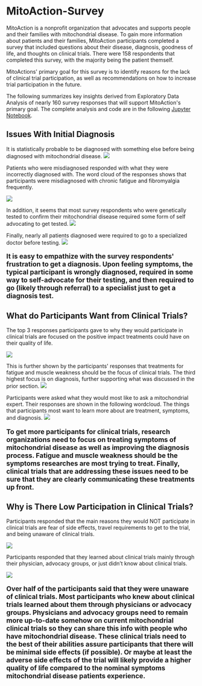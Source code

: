 # MitoAction-Survey
MitoAction is a nonprofit organization that advocates and supports people and their families with mitochondrial disease. To gain more information about patients and their families, MitoAction participants completed a survey that included questions about their disease, diagnosis, goodness of life, and thoughts on clinical trials. There were 158 respondents that completed this survey, with the majority being the patient themself.


MitoActions' primary goal for this survey is to identify reasons for the lack of clinical trial participation, as well as recommendations on how to increase trial participation in the future.


The following summarizes key insights derived from Exploratory Data Analysis of nearly 160 survey responses that will support MitoAction's primary goal. The complete analysis and code are in the following [Jupyter Notebook](mtioaction.ipynb).


## Issues With Initial Diagnosis
It is statistically probable to be diagnosed with something else before being diagnosed with mitochondrial disease. 
![](figures/initialDiagnosedOther.svg)


Patients who were misdiagnosed responded with what they were incorrectly diagnosed with. The word cloud of the responses shows that participants were misdiagnosed with chronic fatigue and fibromyalgia frequently.


![](figures/initialDiagnosisWordCloud.svg)




In addition, it seems that most survey respondents who were genetically tested to confirm their mitochondrial disease required some form of self advocating to get tested. 
![](figures/diagnosisAdvocacy.svg)


Finally, nearly all patients diagnosed were required to go to a specialized doctor before testing.
![](figures/patientReferal.svg)


<p style="font-weight: bold; font-size:125%;">
It is easy to empathize with the survey respondents' frustration to get a diagnosis. Upon feeling symptoms, the typical participant is wrongly diagnosed, required in some way to self-advocate for their testing, and then required to go (likely through referral) to a specialist just to get a diagnosis test.
</p>


## What do Participants Want from Clinical Trials?
The top 3 responses participants gave to why they would participate in clinical trials are focused on the positive impact treatments could have on their quality of life.


![](figures/resonToParticipate.svg)


This is further shown by the participants' responses that treatments for fatigue and muscle weakness should be the focus of clinical trials. The third highest focus is on diagnosis, further supporting what was discussed in the prior section.
![](figures/researchPriority.svg)


Participants were asked what they would most like to ask a mitochondrial expert. Their responses are shown in the following wordcloud. The things that participants most want to learn more about are treatment, symptoms, and diagnosis.
![](figures/askExpertWordCloud.svg)


<p style="font-weight: bold; font-size:125%;">
To get more participants for clinical trials, research organizations need to focus on treating symptoms of mitochondrial disease as well as improving the diagnosis process. Fatigue and muscle weakness should be the symptoms researches are most trying to treat. Finally, clinical trials that are addressing these issues need to be sure that they are clearly communicating these treatments up front.
</p>


## Why is There Low Participation in Clinical Trials?
Participants responded that the main reasons they would NOT participate in clinical trials are fear of side effects, travel requirements to get to the trial, and being unaware of clinical trials.


![](figures/resonToNotParticipate.svg)


Participants responded that they learned about clinical trials mainly through their physician, advocacy groups, or just didn’t know about clinical trials.


![](figures/learnAboutClinicalTrials.svg)


<p style="font-weight: bold; font-size:125%;">
Over half of the participants said that they were unaware of clinical trials. Most participants who knew about clinical trials learned about them through physicians or advocacy groups. Physicians and advocacy groups need to remain more up-to-date somehow on current mitochondrial clinical trials so they can share this info with people who have mitochondrial disease. These clinical trials need to the best of their abilities assure participants that there will be minimal side effects (if possible). Or maybe at least the adverse side effects of the trial will likely provide a higher quality of life compared to the nominal symptoms mitochondrial disease patients experience.
</p>

